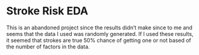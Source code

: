 # Stroke Risk EDA
This is an abandoned project since the results didn’t make since to me and seems that the data I used was randomly generated. If I used these results, it seemed that strokes are true 50% chance of getting one or not based of the number of factors in the data.
